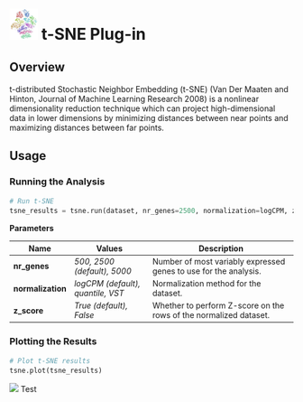 <img src="img/tsne-icon.png" width="50px"> t-SNE Plug-in
================

Overview
----------------
t-distributed Stochastic Neighbor Embedding (t-SNE) (Van Der Maaten and Hinton, Journal of Machine Learning Research 2008) is a nonlinear dimensionality reduction technique which can project high-dimensional data in lower dimensions by minimizing distances between near points and maximizing distances between far points.

Usage
----------------
### Running the Analysis
```python
# Run t-SNE
tsne_results = tsne.run(dataset, nr_genes=2500, normalization=logCPM, z_score=True)
```

**Parameters**

| Name | Values | Description |
| ---- | ------ | ----------- |
| **nr_genes** | *500, 2500 (default), 5000* | Number of most variably expressed genes to use for the analysis. |
| **normalization** | *logCPM (default), quantile, VST* | Normalization method for the dataset. |
| **z_score** | *True (default), False* | Whether to perform Z-score on the rows of the normalized dataset. |


### Plotting the Results
```python
# Plot t-SNE results
tsne.plot(tsne_results)
```
<img src="img/tsne-example.png"> 
Test